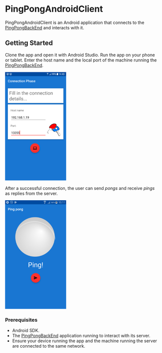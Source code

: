 # PingPongAndroidClient

PingPongAndroidClient is an Android application that connects to the [PingPongBackEnd](https://github.com/tomasmichael995/PingPongBackEnd/blob/master/README.md) and interacts with it.

## Getting Started

Clone the app and open it with Android Studio. Run the app on your phone or tablet.
Enter the host name and the local port of the machine running the [PingPongBackEnd](https://github.com/tomasmichael995/PingPongBackEnd/blob/master/README.md).

<img src="Screenshot_20181130-144301.png" alt="app screenshot" width="200"/>

After a successful connection, the user can send *pongs* and receive *pings* as replies from the server.

<img src="screenshot.png" alt="app screenshot" width="200"/>

### Prerequisites

- Android SDK.
- The [PingPongBackEnd](https://github.com/tomasmichael995/PingPongBackEnd/blob/master/README.md) application running to interact with its server.
- Ensure your device running the app and the machine running the server are connected to the same network.
